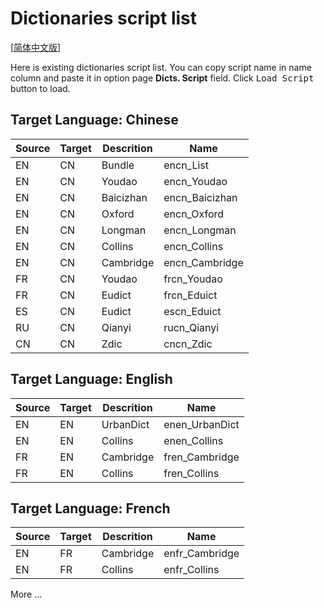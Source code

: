 # Dictionaries script list

[[简体中文版](scriptlist.zh_CN.md)]

Here is existing dictionaries script list. You can copy script name in name column and paste it in option page **Dicts. Script** field. Click <kbd>Load Script</kbd> button to load.

## Target Language: Chinese

|Source|Target|Descrition|Name|
|---|---|---|---|
|EN|CN|Bundle|encn_List|
|EN|CN|Youdao|encn_Youdao|
|EN|CN|Baicizhan|encn_Baicizhan|
|EN|CN|Oxford|encn_Oxford|
|EN|CN|Longman|encn_Longman|
|EN|CN|Collins|encn_Collins|
|EN|CN|Cambridge|encn_Cambridge|
|FR|CN|Youdao|frcn_Youdao|
|FR|CN|Eudict|frcn_Eduict|
|ES|CN|Eudict|escn_Eduict|
|RU|CN|Qianyi|rucn_Qianyi|
|CN|CN|Zdic|cncn_Zdic|

## Target Language: English

|Source|Target|Descrition|Name|
|---|---|---|---|
|EN|EN|UrbanDict|enen_UrbanDict|
|EN|EN|Collins|enen_Collins|
|FR|EN|Cambridge|fren_Cambridge|
|FR|EN|Collins|fren_Collins|

## Target Language: French

|Source|Target|Descrition|Name|
|---|---|---|---|
|EN|FR|Cambridge|enfr_Cambridge|
|EN|FR|Collins|enfr_Collins|

More ...